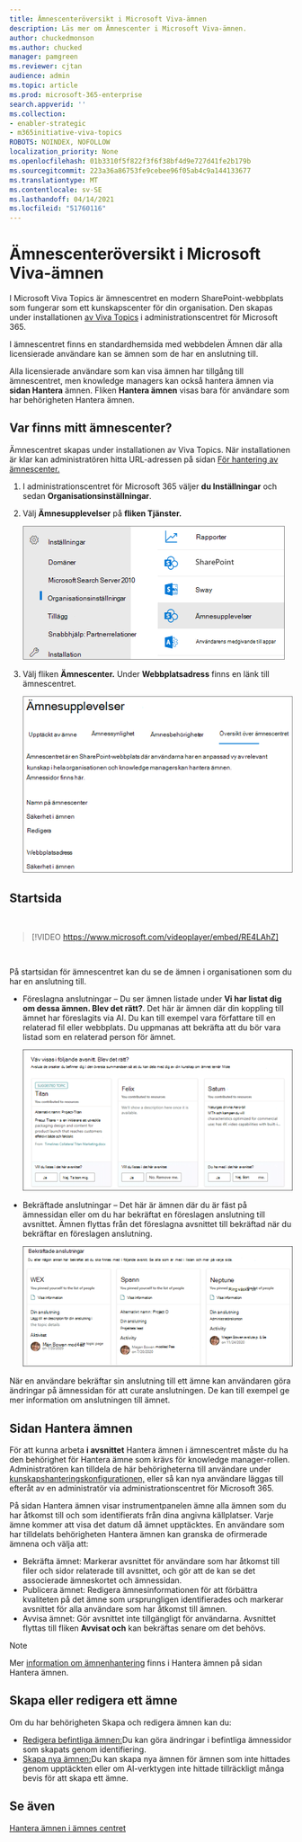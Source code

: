 ```yaml
---
title: Ämnescenteröversikt i Microsoft Viva-ämnen
description: Läs mer om Ämnescenter i Microsoft Viva-ämnen.
author: chuckedmonson
ms.author: chucked
manager: pamgreen
ms.reviewer: cjtan
audience: admin
ms.topic: article
ms.prod: microsoft-365-enterprise
search.appverid: ''
ms.collection:
- enabler-strategic
- m365initiative-viva-topics
ROBOTS: NOINDEX, NOFOLLOW
localization_priority: None
ms.openlocfilehash: 01b3310f5f822f3f6f38bf4d9e727d41fe2b179b
ms.sourcegitcommit: 223a36a86753fe9cebee96f05ab4c9a144133677
ms.translationtype: MT
ms.contentlocale: sv-SE
ms.lasthandoff: 04/14/2021
ms.locfileid: "51760116"
---
```

# <a name="topic-center-overview-in-microsoft-viva-topics"></a>Ämnescenteröversikt i Microsoft Viva-ämnen


I Microsoft Viva Topics är ämnescentret en modern SharePoint-webbplats som fungerar som ett kunskapscenter för din organisation. Den skapas under installationen [av Viva Topics](set-up-topic-experiences.md) i administrationscentret för Microsoft 365.

I ämnescentret finns en  standardhemsida med webbdelen Ämnen där alla licensierade användare kan se ämnen som de har en anslutning till. 

Alla licensierade användare som kan visa ämnen har tillgång till ämnescentret, men knowledge managers kan också hantera ämnen via **sidan Hantera** ämnen. Fliken **Hantera ämnen** visas bara för användare som har behörigheten Hantera ämnen. 

## <a name="where-is-my-topic-center"></a>Var finns mitt ämnescenter?

Ämnescentret skapas under installationen av Viva Topics. När installationen är klar kan administratören hitta URL-adressen på sidan [För hantering av ämnescenter.](./topic-experiences-administration.md#to-access-topics-management-settings)


1. I administrationscentret för Microsoft 365 väljer **du Inställningar** och sedan **Organisationsinställningar**.
2. Välj **Ämnesupplevelser** på **fliken Tjänster.**

    ![Koppla personer till kunskap](../media/admin-org-knowledge-options-completed.png) </br>

3. Välj fliken **Ämnescenter.** Under **Webbplatsadress** finns en länk till ämnescentret.

    ![knowledge-network-settings](../media/knowledge-network-settings-topic-center.png) </br>



## <a name="home-page"></a>Startsida

</br>

> [!VIDEO https://www.microsoft.com/videoplayer/embed/RE4LAhZ]  

</br>


På startsidan för ämnescentret kan du se de ämnen i organisationen som du har en anslutning till.

- Föreslagna anslutningar – Du ser ämnen listade under **Vi har listat dig om dessa ämnen. Blev det rätt?**. Det här är ämnen där din koppling till ämnet har föreslagits via AI. Du kan till exempel vara författare till en relaterad fil eller webbplats. Du uppmanas att bekräfta att du bör vara listad som en relaterad person för ämnet.

   ![Föreslagna anslutningar](../media/knowledge-management/my-topics.png) </br>
 
- Bekräftade anslutningar – Det här är ämnen där du är fäst på ämnessidan eller om du har bekräftat en föreslagen anslutning till avsnittet. Ämnen flyttas från det föreslagna avsnittet till bekräftad när du bekräftar en föreslagen anslutning.
 
   ![Bekräftade ämnen](../media/knowledge-management/my-topics-confirmed.png) </br>

När en användare bekräftar sin anslutning till ett ämne kan användaren göra ändringar på ämnessidan för att curate anslutningen. De kan till exempel ge mer information om anslutningen till ämnet.


## <a name="manage-topics-page"></a>Sidan Hantera ämnen

För att kunna arbeta **i avsnittet** Hantera ämnen i ämnescentret måste du ha den behörighet för Hantera ämne som krävs för knowledge manager-rollen. Administratören kan tilldela de här [](set-up-topic-experiences.md)behörigheterna till användare under [kunskapshanteringskonfigurationen,](topic-experiences-knowledge-rules.md) eller så kan nya användare läggas till efteråt av en administratör via administrationscentret för Microsoft 365.

På sidan Hantera ämnen visar instrumentpanelen ämne alla ämnen som du har åtkomst till och som identifierats från dina angivna källplatser. Varje ämne kommer att visa det datum då ämnet upptäcktes. En användare som har tilldelats behörigheten Hantera ämnen kan granska de ofirmerade ämnena och välja att:
- Bekräfta ämnet: Markerar avsnittet för användare som har åtkomst till filer och sidor relaterade till avsnittet, och gör att de kan se det associerade ämneskortet och ämnessidan.
- Publicera ämnet: Redigera ämnesinformationen för att förbättra kvaliteten på det ämne som ursprungligen identifierades och markerar avsnittet för alla användare som har åtkomst till ämnen. 
- Avvisa ämnet: Gör avsnittet inte tillgängligt för användarna. Avsnittet flyttas till fliken **Avvisat och** kan bekräftas senare om det behövs. 

> [!Note] 
> Mer [information om ämnenhantering](manage-topics.md) finns i Hantera ämnen på sidan Hantera ämnen.

## <a name="create-or-edit-a-topic"></a>Skapa eller redigera ett ämne

Om du har behörigheten Skapa och redigera ämnen kan du:

- [Redigera befintliga ämnen:](edit-a-topic.md)Du kan göra ändringar i befintliga ämnessidor som skapats genom identifiering.
- [Skapa nya ämnen:](create-a-topic.md)Du kan skapa nya ämnen för ämnen som inte hittades genom upptäckten eller om AI-verktygen inte hittade tillräckligt många bevis för att skapa ett ämne.


## <a name="see-also"></a>Se även

[Hantera ämnen i ämnes centret](manage-topics.md)

